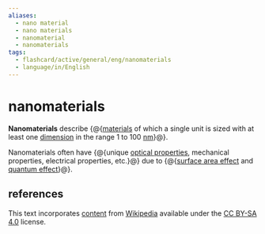```yaml
---
aliases:
  - nano material
  - nano materials
  - nanomaterial
  - nanomaterials
tags:
  - flashcard/active/general/eng/nanomaterials
  - language/in/English
---
```


# nanomaterials

__Nanomaterials__ describe {@{[materials](material.md) of which a single unit is sized with at least one [dimension](dimension.md) in the range 1 to 100 [nm](nanometer.md)}@}. <!--SR:!2030-09-12,1898,290-->

Nanomaterials often have {@{unique [optical properties](optical%20properties.md), mechanical properties, electrical properties, etc.}@} due to {@{[surface area effect](surface-area-to-volume%20ratio.md) and [quantum effect](quantum%20mechanics.md)}@}. <!--SR:!2029-10-01,1485,270-->

## references

This text incorporates [content](https://en.wikipedia.org/wiki/nanomaterials) from [Wikipedia](Wikipedia.md) available under the [CC BY-SA 4.0](https://creativecommons.org/licenses/by-sa/4.0/) license.
